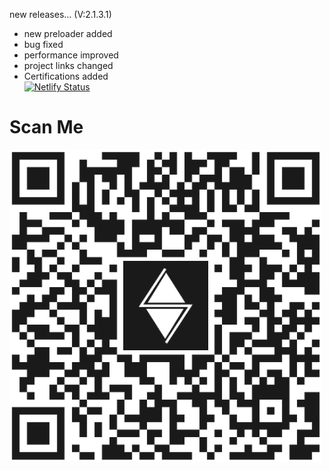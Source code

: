 new releases...
(V:2.1.3.1)
* new preloader added
* bug fixed
* performance improved
* project links changed
* Certifications added <br>
[![Netlify Status](https://api.netlify.com/api/v1/badges/57302893-7154-4f23-afba-7e5bcd3c363f/deploy-status)](https://app.netlify.com/sites/adserasinghe/deploys)
<h1>Scan Me</h1>
<img src ="./images/adserasinghe QR.png">
